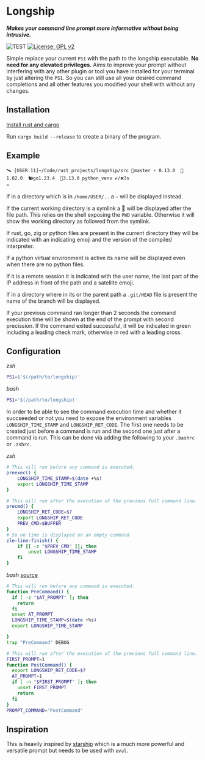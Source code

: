 # Longship

***Makes your command line prompt more informative without being intrusive.***

![TEST](https://github.com/gwirn/longship/actions/workflows/rust.yml/badge.svg)
[![License: GPL v2](https://img.shields.io/badge/License-GPL_v2-blue.svg)](https://www.gnu.org/licenses/old-licenses/gpl-2.0.en.html)

Simple replace your current `PS1` with the path to the longship executable.
**No need for any elevated privileges.**
Aims to improve your prompt without interfering with any other plugin or tool you have installed for your terminal by just altering the `PS1`.
So you can still use all your desired command completions and all other features you modified your shell with without any changes.

## Installation
[Install rust and cargo](https://www.rust-lang.org/tools/install)

Run `cargo build --release` to create a binary of the program.


## Example
```
🛰 [USER.11]~/Code/rust_projects/longship/src 🌿master ⚡ 0.13.0  🦀1.82.0  🐿️go1.23.4  🐍3.13.0 python_venv ✔/❌3s
»
```

If in a directory which is in `/home/USER/..` a `~` will be displayed instead.

If the current working directory is a symlink a 🔗 will be displayed after the file path. This relies on the shell exposing the `PWD` variable. Otherwise it will show the working directory as followed from the symlink.

If rust, go, zig or python files are present in the current directory they will be indicated
with an indicating emoji and the version of the compiler/ interpreter.

If a python virtual environment is active its name will be displayed even when there are
no python files.

If it is a remote session it is indicated with the user name, the last part of the IP
address in front of the path and a satellite emoji.

If in a directory where in its or the parent path a `.git/HEAD` file is present the name
of the branch will be displayed.

If your previous command ran longer than 2 seconds the command execution time will be shown at the end of the prompt with second precission. If the command exited successful, it will be indicated in green including a leading check mark, otherwise in red with a leading cross.

## Configuration
*zsh*
```zsh
PS1=$'$(/path/to/longship)'
```
*bash*
```bash
PS1='$(/path/to/longship)'
```

In order to be able to see the command execution time and whether it succseeded or not you need to expose the environment variables `LONGSHIP_TIME_STAMP` and `LONGSHIP_RET_CODE`. The first one needs to be created just before a command is run and the second one just after a command is run. This can be done via adding the following to your `.bashrc` or `.zshrc`.

*zsh*
```zsh
# This will run before any command is executed.
preexec() {
    LONGSHIP_TIME_STAMP=$(date +%s)
    export LONGSHIP_TIME_STAMP
}

# This will run after the execution of the previous full command line.
precmd() {
    LONGSHIP_RET_CODE=$?
    export LONGSHIP_RET_CODE
    PREV_CMD=$BUFFER
}
# So no time is displayed on an empty command
zle-line-finish() {
    if [[ -z "$PREV_CMD" ]]; then
        unset LONGSHIP_TIME_STAMP
    fi
}
```
*bash* [source](https://jichu4n.com/posts/debug-trap-and-prompt_command-in-bash/)
```bash
# This will run before any command is executed.
function PreCommand() {
  if [ -z "$AT_PROMPT" ]; then
    return
  fi
  unset AT_PROMPT
  LONGSHIP_TIME_STAMP=$(date +%s)
  export LONGSHIP_TIME_STAMP

}
trap "PreCommand" DEBUG

# This will run after the execution of the previous full command line.
FIRST_PROMPT=1
function PostCommand() {
  export LONGSHIP_RET_CODE=$?
  AT_PROMPT=1
  if [ -n "$FIRST_PROMPT" ]; then
    unset FIRST_PROMPT
    return
  fi
}
PROMPT_COMMAND="PostCommand"

```


## Inspiration
This is heavily inspired by [starship](https://github.com/starship/starship/tree/master) which is a much more powerful and versatile prompt but needs to be used with `eval`.
